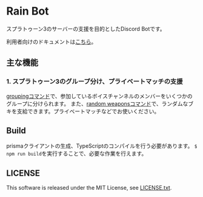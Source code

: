 # Rain Bot

スプラトゥーン3のサーバーの支援を目的としたDiscord Botです。

利用者向けのドキュメントは[こちら](./document/commands.md)。

## 主な機能

### 1. スプラトゥーン3のグループ分け、プライベートマッチの支援

[groupingコマンド](./document/commands.md/#grouping)で、参加しているボイスチャンネルのメンバーをいくつかのグループに分けられます。
また、[random weaponsコマンド](./document/commands.md/#random-weapon)で、ランダムなブキを支給できます。プライベートマッチなどでお使いください。

## Build

prismaクライアントの生成、TypeScriptのコンパイルを行う必要があります。
`$ npm run build`を実行することで、必要な作業を行えます。

## LICENSE

This software is released under the MIT License, see [LICENSE.txt](LICENSE.txt).
